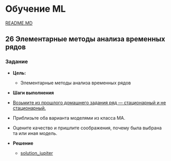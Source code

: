# Обучение ML

[README.MD](/README.MD)

## **26 Элементарные методы анализа временных рядов**

### Задание

* **Цель:**
  * Элементарные методы анализа временных рядов

* **Шаги выполнения**

* [Возьмите из прошлого домашнего задания ряд — стационарный и не стационарный.](../25_time_series/time_series.ipynb)
* Приблизьте оба варианта моделями из класса MA.
* Оцените качество и пришлите соображения, почему была выбрана та или иная модель.

* **Решение**
  * [solution_jupiter](./time_series.ipynb)
